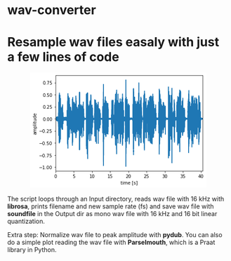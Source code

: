 # wav-converter
# Resample wav files easaly with just a few lines of code 

<center><img src='plot.png' alt="banner"></img></center>

The script loops through an Input directory, reads wav file with 16 kHz with **librosa**, prints filename and new sample rate (fs) and save wav file with **soundfile** in the Output dir as mono wav file with 16 kHz and 16 bit linear quantization.

Extra step: Normalize wav file to peak amplitude with **pydub**.
You can also do a simple plot reading the wav file with **Parselmouth**, which is a Praat library in Python.

